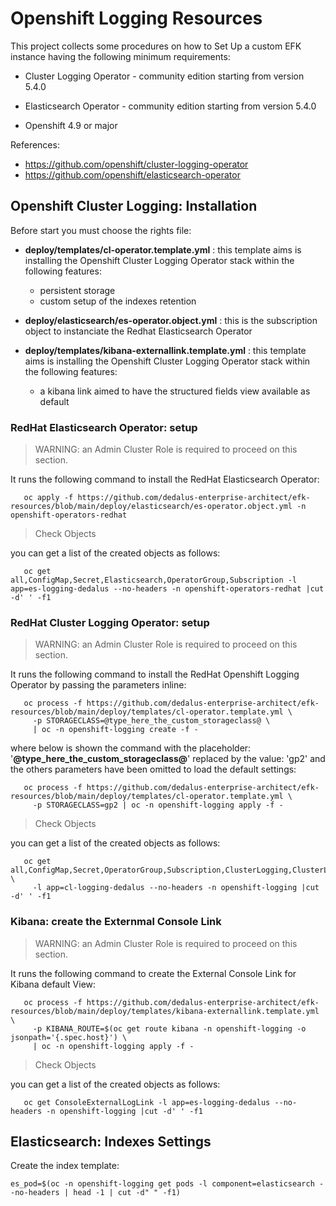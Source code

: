 # Openshift Logging Resources

This project collects some procedures on how to Set Up a custom EFK instance having the following minimum requirements:

 * Cluster Logging Operator - community edition starting from version 5.4.0

 * Elasticsearch Operator - community edition starting from version 5.4.0
 
 * Openshift 4.9 or major

References:
  - https://github.com/openshift/cluster-logging-operator
  - https://github.com/openshift/elasticsearch-operator

## Openshift Cluster Logging: Installation

Before start you must choose the rights file:

* __deploy/templates/cl-operator.template.yml__ : this template aims is installing the Openshift Cluster Logging Operator stack within the following features:

    * persistent storage
    * custom setup of the indexes retention

* __deploy/elasticsearch/es-operator.object.yml__ : this is the subscription object to instanciate the Redhat Elasticsearch Operator

* __deploy/templates/kibana-externallink.template.yml__ : this template aims is installing the Openshift Cluster Logging Operator stack within the following features:

    * a kibana link aimed to have the structured fields view available as default

### RedHat Elasticsearch Operator: setup

> WARNING: an Admin Cluster Role is required to proceed on this section.

It runs the following command to install the RedHat Elasticsearch Operator:

```
   oc apply -f https://github.com/dedalus-enterprise-architect/efk-resources/blob/main/deploy/elasticsearch/es-operator.object.yml -n openshift-operators-redhat
```

> Check Objects

you can get a list of the created objects as follows:

```
   oc get all,ConfigMap,Secret,Elasticsearch,OperatorGroup,Subscription -l app=es-logging-dedalus --no-headers -n openshift-operators-redhat |cut -d' ' -f1
```

### RedHat Cluster Logging Operator: setup

> WARNING: an Admin Cluster Role is required to proceed on this section.

It runs the following command to install the RedHat Openshift Logging Operator by passing the parameters inline:

```
   oc process -f https://github.com/dedalus-enterprise-architect/efk-resources/blob/main/deploy/templates/cl-operator.template.yml \
     -p STORAGECLASS=@type_here_the_custom_storageclass@ \
     | oc -n openshift-logging create -f -
```

  where below is shown the command with the placeholder: '**@type_here_the_custom_storageclass@**' replaced by the value: 'gp2' and the others parameters have been omitted to load the default settings:

```
   oc process -f https://github.com/dedalus-enterprise-architect/efk-resources/blob/main/deploy/templates/cl-operator.template.yml \
     -p STORAGECLASS=gp2 | oc -n openshift-logging apply -f -
```

> Check Objects

you can get a list of the created objects as follows:

```
   oc get all,ConfigMap,Secret,OperatorGroup,Subscription,ClusterLogging,ClusterLogForwarder \
     -l app=cl-logging-dedalus --no-headers -n openshift-logging |cut -d' ' -f1
```

### Kibana: create the Externmal Console Link

> WARNING: an Admin Cluster Role is required to proceed on this section.

It runs the following command to create the External Console Link for Kibana default View:

```
   oc process -f https://github.com/dedalus-enterprise-architect/efk-resources/blob/main/deploy/templates/kibana-externallink.template.yml \
     -p KIBANA_ROUTE=$(oc get route kibana -n openshift-logging -o jsonpath='{.spec.host}') \
     | oc -n openshift-logging apply -f -
```

> Check Objects

you can get a list of the created objects as follows:

```
   oc get ConsoleExternalLogLink -l app=es-logging-dedalus --no-headers -n openshift-logging |cut -d' ' -f1
```

## Elasticsearch: Indexes Settings

Create the index template:

```
es_pod=$(oc -n openshift-logging get pods -l component=elasticsearch --no-headers | head -1 | cut -d" " -f1)
```
